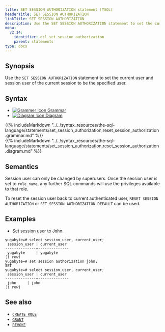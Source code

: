 ```yaml
---
title: SET SESSION AUTHORIZATION statement [YSQL]
headerTitle: SET SESSION AUTHORIZATION
linkTitle: SET SESSION AUTHORIZATION
description: Use the SET SESSION AUTHORIZATION statement to set the current user and session user of the current session to be the specified user.
menu:
  v2.14:
    identifier: dcl_set_session_authorization
    parent: statements
type: docs
---
```


## Synopsis

Use the `SET SESSION AUTHORIZATION` statement to set the current user and session user of the current session to be the specified user.

## Syntax

<ul class="nav nav-tabs nav-tabs-yb">
  <li >
    <a href="#grammar" class="nav-link active" id="grammar-tab" data-toggle="tab" role="tab" aria-controls="grammar" aria-selected="true">
      <img src="/icons/file-lines.svg" alt="Grammer Icon">
      Grammar
    </a>
  </li>
  <li>
    <a href="#diagram" class="nav-link" id="diagram-tab" data-toggle="tab" role="tab" aria-controls="diagram" aria-selected="false">
      <img src="/icons/diagram.svg" alt="Diagram Icon">
      Diagram
    </a>
  </li>
</ul>

<div class="tab-content">
  <div id="grammar" class="tab-pane fade show active" role="tabpanel" aria-labelledby="grammar-tab">
  {{% includeMarkdown "../../syntax_resources/the-sql-language/statements/set_session_authorization,reset_session_authorization.grammar.md" %}}
  </div>
  <div id="diagram" class="tab-pane fade" role="tabpanel" aria-labelledby="diagram-tab">
  {{% includeMarkdown "../../syntax_resources/the-sql-language/statements/set_session_authorization,reset_session_authorization.diagram.md" %}}
  </div>
</div>

## Semantics

Session user can only be changed by superusers.
Once the session user is set to `role_name`, any further SQL commands will use the privileges available to that role.

To reset the session user back to current authenticated user, `RESET SESSION AUTHORIZATION` or `SET SESSION AUTHORIZATION DEFAULT` can be used.

## Examples

- Set session user to John.

```plpgsql
yugabyte=# select session_user, current_user;
 session_user | current_user
--------------+--------------
 yugabyte     | yugabyte
(1 row)
yugabyte=# set session authorization john;
SET
yugabyte=# select session_user, current_user;
 session_user | current_user
--------------+--------------
 john     | john
(1 row)
```

## See also

- [`CREATE ROLE`](../dcl_create_role)
- [`GRANT`](../dcl_grant)
- [`REVOKE`](../dcl_revoke)
